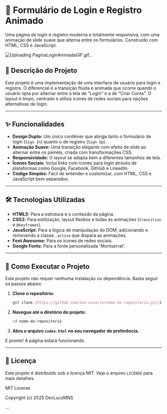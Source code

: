 # 🎨 Formulário de Login e Registro Animado

Uma página de login e registro moderna e totalmente responsiva, com uma animação de slide suave que alterna entre os formulários. Construído com HTML, CSS e JavaScript.

![Uploading PaginaLoginAnimadaGIF.gif…]()

## 📖 Descrição do Projeto

Este projeto é uma implementação de uma interface de usuário para login e registro. O diferencial é a transição fluida e animada que ocorre quando o usuário opta por alternar entre a tela de "Login" e a de "Criar Conta". O layout é limpo, centrado e utiliza ícones de redes sociais para opções alternativas de login.

---

## ✨ Funcionalidades

* **Design Duplo:** Um único contêiner que abriga tanto o formulário de login (`Sign In`) quanto o de registro (`Sign Up`).
* **Animação Suave:** Uma transição elegante com efeito de slide ao alternar entre os painéis, criada com transformações CSS.
* **Responsividade:** O layout se adapta bem a diferentes tamanhos de tela.
* **Ícones Sociais:** Inclui links com ícones para login através de plataformas como Google, Facebook, GitHub e LinkedIn.
* **Código Simples:** Fácil de entender e customizar, com HTML, CSS e JavaScript bem separados.

---

## 🛠️ Tecnologias Utilizadas

* **HTML5:** Para a estrutura e o conteúdo da página.
* **CSS3:** Para estilização, layout flexbox e todas as animações (`transition` e `@keyframes`).
* **JavaScript:** Para a lógica de manipulação do DOM, adicionando e removendo a classe `.active` que dispara as animações.
* **Font Awesome:** Para os ícones de redes sociais.
* **Google Fonts:** Para a fonte personalizada 'Montserrat'.

---

## 🚀 Como Executar o Projeto

Este projeto não requer nenhuma instalação ou dependência. Basta seguir os passos abaixo:

1.  **Clone o repositório:**
    ```bash
    git clone [https://github.com/seu-usuario/nome-do-repositorio.git](https://github.com/seu-usuario/nome-do-repositorio.git)
    ```
2.  **Navegue até o diretório do projeto:**
    ```bash
    cd nome-do-repositorio
    ```
3.  **Abra o arquivo `index.html` no seu navegador de preferência.**

E pronto! A página estará funcionando.

---

## 📜 Licença

Este projeto é distribuído sob a licença MIT. Veja o arquivo `LICENSE` para mais detalhes.

MIT License

Copyright (c) 2025 DevLucsMNS

...
